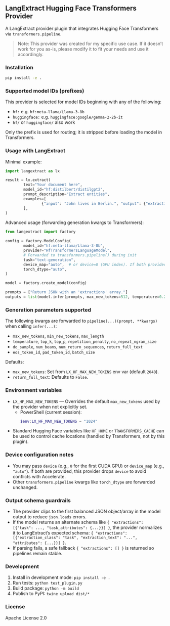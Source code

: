 ## LangExtract Hugging Face Transformers Provider

A LangExtract provider plugin that integrates Hugging Face Transformers via `transformers.pipeline`.

> Note: This provider was created for my specific use case. If it doesn’t work for you as-is, please modify it to fit your needs and use it accordingly.

### Installation

```bash
pip install -e .
```

### Supported model IDs (prefixes)

This provider is selected for model IDs beginning with any of the following:

- `hf:` e.g. `hf:meta-llama/Llama-3-8b`
- `huggingface:` e.g. `huggingface:google/gemma-2-2b-it`
- `hf/` or `huggingface/` also work

Only the prefix is used for routing; it is stripped before loading the model in Transformers.

### Usage with LangExtract

Minimal example:

```python
import langextract as lx

result = lx.extract(
        text="Your document here",
        model_id="hf:distilbert/distilgpt2",
        prompt_description="Extract entities",
        examples=[
                {"input": "John lives in Berlin.", "output": {"extractions": [{"task": "location", "task_attributes": {"city": "Berlin"}}]}},
        ],
)
```

Advanced usage (forwarding generation kwargs to Transformers):

```python
from langextract import factory

config = factory.ModelConfig(
        model_id="hf:meta-llama/Llama-3-8b",
        provider="HfTransformersLanguageModel",
        # Forwarded to transformers.pipeline() during init
        task="text-generation",
        device_map="auto",  # or device=0 (GPU index). If both provided, device is ignored.
        torch_dtype="auto",
)

model = factory.create_model(config)

prompts = ["Return JSON with an 'extractions' array."]
outputs = list(model.infer(prompts, max_new_tokens=512, temperature=0.2, top_p=0.9))
```

### Generation parameters supported

The following kwargs are forwarded to `pipeline(...)(prompt, **kwargs)` when calling `infer(...)`:

- `max_new_tokens`, `min_new_tokens`, `max_length`
- `temperature`, `top_k`, `top_p`, `repetition_penalty`, `no_repeat_ngram_size`
- `do_sample`, `num_beams`, `num_return_sequences`, `return_full_text`
- `eos_token_id`, `pad_token_id`, `batch_size`

Defaults:

- `max_new_tokens`: Set from `LX_HF_MAX_NEW_TOKENS` env var (default `2048`).
- `return_full_text`: Defaults to `False`.

### Environment variables

- `LX_HF_MAX_NEW_TOKENS` — Overrides the default `max_new_tokens` used by the provider when not explicitly set.
    - PowerShell (current session):
        ```powershell
        $env:LX_HF_MAX_NEW_TOKENS = "1024"
        ```
- Standard Hugging Face variables like `HF_HOME` or `TRANSFORMERS_CACHE` can be used to control cache locations (handled by Transformers, not by this plugin).

### Device configuration notes

- You may pass `device` (e.g., `0` for the first CUDA GPU) or `device_map` (e.g., `"auto"`). If both are provided, this provider drops `device` to avoid conflicts with Accelerate.
- Other `transformers.pipeline` kwargs like `torch_dtype` are forwarded unchanged.

### Output schema guardrails

- The provider clips to the first balanced JSON object/array in the model output to reduce `json.loads` errors.
- If the model returns an alternate schema like `{ "extractions": [{"task": ..., "task_attributes": {...}}] }`, the provider normalizes it to LangExtract’s expected schema:
    `{ "extractions": [{"extraction_class": "task", "extraction_text": "...", "attributes": {...}}] }`.
- If parsing fails, a safe fallback `{ "extractions": [] }` is returned so pipelines remain stable.

### Development

1. Install in development mode: `pip install -e .`
2. Run tests: `python test_plugin.py`
3. Build package: `python -m build`
4. Publish to PyPI: `twine upload dist/*`

### License

Apache License 2.0
